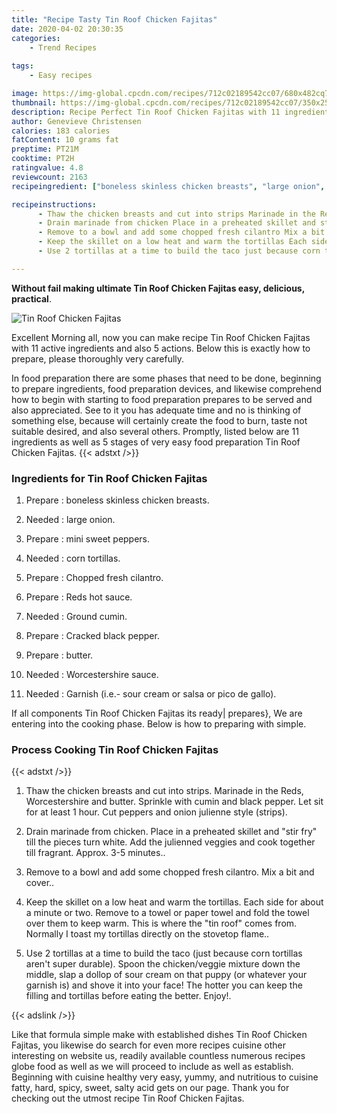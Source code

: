 ```yaml
---
title: "Recipe Tasty Tin Roof Chicken Fajitas"
date: 2020-04-02 20:30:35
categories:
    - Trend Recipes
    
tags:
    - Easy recipes

image: https://img-global.cpcdn.com/recipes/712c02189542cc07/680x482cq70/tin-roof-chicken-fajitas-recipe-main-photo.jpg
thumbnail: https://img-global.cpcdn.com/recipes/712c02189542cc07/350x250cq70/tin-roof-chicken-fajitas-recipe-main-photo.jpg
description: Recipe Perfect Tin Roof Chicken Fajitas with 11 ingredients and 5 stages of easy cooking.
author: Genevieve Christensen
calories: 183 calories
fatContent: 10 grams fat
preptime: PT21M
cooktime: PT2H
ratingvalue: 4.8
reviewcount: 2163
recipeingredient: ["boneless skinless chicken breasts", "large onion", "mini sweet peppers", "corn tortillas", "Chopped fresh cilantro", "Reds hot sauce", "Ground cumin", "Cracked black pepper", "butter", "Worcestershire sauce", "Garnish ie sour cream or salsa or pico de gallo"]

recipeinstructions: 
      - Thaw the chicken breasts and cut into strips Marinade in the Reds Worcestershire and butter Sprinkle with cumin and black pepper Let sit for at least 1 hour Cut peppers and onion julienne style strips 
      - Drain marinade from chicken Place in a preheated skillet and stir fry till the pieces turn white Add the julienned veggies and cook together till fragrant Approx 35 minutes 
      - Remove to a bowl and add some chopped fresh cilantro Mix a bit and cover 
      - Keep the skillet on a low heat and warm the tortillas Each side for about a minute or two Remove to a towel or paper towel and fold the towel over them to keep warm This is where the tin roof comes from Normally I toast my tortillas directly on the stovetop flame 
      - Use 2 tortillas at a time to build the taco just because corn tortillas arent super durable Spoon the chickenveggie mixture down the middle slap a dollop of sour cream on that puppy or whatever your garnish is and shove it into your face The hotter you can keep the filling and tortillas before eating the better Enjoy

---
```




**Without fail making ultimate Tin Roof Chicken Fajitas easy, delicious, practical**. 


![Tin Roof Chicken Fajitas](https://img-global.cpcdn.com/recipes/712c02189542cc07/680x482cq70/tin-roof-chicken-fajitas-recipe-main-photo.jpg "Tin Roof Chicken Fajitas")




Excellent Morning all, now you can make recipe Tin Roof Chicken Fajitas with 11 active ingredients and also 5 actions. Below this is exactly how to prepare, please thoroughly very carefully.

In food preparation there are some phases that need to be done, beginning to prepare ingredients, food preparation devices, and likewise comprehend how to begin with starting to food preparation prepares to be served and also appreciated. See to it you has adequate time and no is thinking of something else, because will certainly create the food to burn, taste not suitable desired, and also several others. Promptly, listed below are 11 ingredients as well as 5 stages of very easy food preparation Tin Roof Chicken Fajitas.
{{< adstxt />}}

### Ingredients for Tin Roof Chicken Fajitas


1. Prepare  : boneless skinless chicken breasts.

1. Needed  : large onion.

1. Prepare  : mini sweet peppers.

1. Needed  : corn tortillas.

1. Prepare  : Chopped fresh cilantro.

1. Prepare  : Reds hot sauce.

1. Needed  : Ground cumin.

1. Prepare  : Cracked black pepper.

1. Prepare  : butter.

1. Needed  : Worcestershire sauce.

1. Needed  : Garnish (i.e.- sour cream or salsa or pico de gallo).



If all components Tin Roof Chicken Fajitas its ready| prepares}, We are entering into the cooking phase. Below is how to preparing with simple.

### Process Cooking Tin Roof Chicken Fajitas

{{< adstxt />}}


1. Thaw the chicken breasts and cut into strips. Marinade in the Reds, Worcestershire and butter. Sprinkle with cumin and black pepper. Let sit for at least 1 hour. Cut peppers and onion julienne style (strips).



1. Drain marinade from chicken. Place in a preheated skillet and &#34;stir fry&#34; till the pieces turn white. Add the julienned veggies and cook together till fragrant. Approx. 3-5 minutes..



1. Remove to a bowl and add some chopped fresh cilantro. Mix a bit and cover..



1. Keep the skillet on a low heat and warm the tortillas. Each side for about a minute or two. Remove to a towel or paper towel and fold the towel over them to keep warm. This is where the &#34;tin roof&#34; comes from. Normally I toast my tortillas directly on the stovetop flame..



1. Use 2 tortillas at a time to build the taco (just because corn tortillas aren&#39;t super durable). Spoon the chicken/veggie mixture down the middle, slap a dollop of sour cream on that puppy (or whatever your garnish is) and shove it into your face! The hotter you can keep the filling and tortillas before eating the better. Enjoy!.





{{< adslink />}}

Like that formula simple make with established dishes Tin Roof Chicken Fajitas, you likewise do search for even more recipes cuisine other interesting on website us, readily available countless numerous recipes globe food as well as we will proceed to include as well as establish. Beginning with cuisine healthy very easy, yummy, and nutritious to cuisine fatty, hard, spicy, sweet, salty acid gets on our page. Thank you for checking out the utmost recipe Tin Roof Chicken Fajitas.
